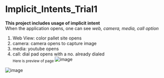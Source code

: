 # Implicit_Intents_Trial1
**This project includes usage of implicit intent** <br>
When the application opens, one can see *web, camera, media, call option*
1. Web View: color pallet site opens <br>
2. camera: camera opens to capture image <br>
3. media: youtube opens <br>
4. call: dial pad opens with a no. already dialed <br>
   <sub>Here is preview of page </sub>
![image](https://github.com/VarunaBansod/Implicit_Intents_Trial1/assets/65997106/069cc833-a819-4894-aaa7-3d9cddca3358)

![image](https://github.com/VarunaBansod/Implicit_Intents_Trial1/assets/65997106/5150be33-8d5f-42f7-80fe-48a2fe2331ce)

  
